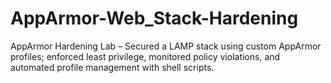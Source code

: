 # AppArmor-Web_Stack-Hardening
AppArmor Hardening Lab – Secured a LAMP stack using custom AppArmor profiles; enforced least privilege, monitored policy violations, and automated profile management with shell scripts.
